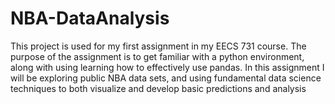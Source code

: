 # NBA-DataAnalysis

This project is used for my first assignment in my EECS 731 course. The purpose of
the assignment is to get familiar with a python environment, along with using learning
how to effectively use pandas. In this assignment I will be exploring public NBA data sets,
and using fundamental data science techniques to both visualize and develop basic predictions
and analysis
